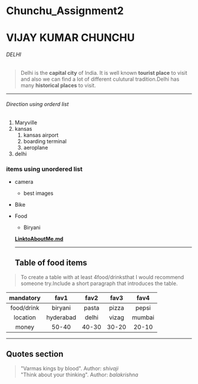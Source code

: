 # Chunchu_Assignment2
# VIJAY KUMAR CHUNCHU
###### DELHI
>Delhi is the **capital city** of India. It is well known **tourist place** to visit and also we can find a lot of different culutural tradition.Delhi has many **historical places** to visit.

************************************************

###### Direction using orderd list

1. Maryville
2. kansas
    1. kansas airport
    2. boarding terminal
    3. aeroplane
3. delhi

### items using unordered list

* camera
    * best images
* Bike
* Food
    * Biryani

    **[LinktoAboutMe.md](AboutMe.md)**

    ---------------

    ## Table of food items
>To create a table with at least 4food/drinksthat I would recommend someone try.Include a short paragraph that introduces the table.

|mandatory     |fav1     |fav2     |fav3     |fav4     |
| :-----:      | :-----: | :-----: | :-----: | :-----: |
|food/drink    |biryani  |pasta    |pizza    |pepsi    |
|location      |hyderabad|delhi    |vizag    |mumbai   |
|money         |50-40    |40-30    |30-20    |20-10    |

 --------------

 ## Quotes section
>"Varmas kings by blood".
Author: *shivaji* <br>
>"Think about your thinking".
Author: *balakrishna* <br>